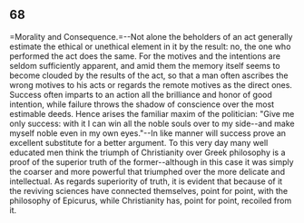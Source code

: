 ## 68

=Morality and Consequence.=--Not alone the beholders of an act generally
estimate the ethical or unethical element in it by the result: no, the
one who performed the act does the same. For the motives and the
intentions are seldom sufficiently apparent, and amid them the memory
itself seems to become clouded by the results of the act, so that a man
often ascribes the wrong motives to his acts or regards the remote
motives as the direct ones. Success often imparts to an action all the
brilliance and honor of good intention, while failure throws the shadow
of conscience over the most estimable deeds. Hence arises the familiar
maxim of the politician: "Give me only success: with it I can win all
the noble souls over to my side--and make myself noble even in my own
eyes."--In like manner will success prove an excellent substitute for a
better argument. To this very day many well educated men think the
triumph of Christianity over Greek philosophy is a proof of the superior
truth of the former--although in this case it was simply the coarser and
more powerful that triumphed over the more delicate and intellectual. As
regards superiority of truth, it is evident that because of it the
reviving sciences have connected themselves, point for point, with the
philosophy of Epicurus, while Christianity has, point for point,
recoiled from it.


